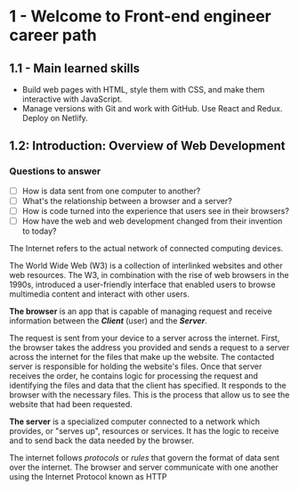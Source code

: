 # 1 - Welcome to Front-end engineer career path

## 1.1 - Main learned skills

- Build web pages with HTML, style them with CSS, and make them interactive with JavaScript.
- Manage versions with Git and work with GitHub.
Use React and Redux.
Deploy on Netlify.

## 1.2: Introduction: Overview of Web Development

### Questions to answer

 - [ ] How is data sent from one computer to another?
 - [ ] What's the relationship between a browser and a server?
 - [ ] How is code turned into the experience that users see in their browsers?
 - [ ] How have the web and web development changed from their invention to today?

The Internet refers to the actual network of connected computing devices.

The World Wide Web (W3) is a collection of interlinked websites and other web resources. The W3, in combination with the rise of web browsers in the 1990s, introduced a user-friendly interface that enabled users to browse multimedia content and interact with other users.

**The browser** is an app that is capable of managing request and receive information between the **_Client_** (user) and the **_Server_**.

The request is sent from your device to a server across the internet. First, the browser takes the address you provided and sends a request to a server across the internet for the files that make up the website. The contacted server is responsible for holding the website's files. Once that server receives the order, he contains logic for processing the request and identifying the files and data that the client has specified. It responds to the browser with the necessary files. This is the process that allow us to see the website that had been requested.

**The server** is a specialized computer connected to a network which provides, or "serves up", resources or services. It has the logic to receive and to send back the data needed by the browser.

The internet follows *protocols* or *rules* that govern the format of data sent over the internet. The browser and server communicate with one another using the Internet Protocol known as HTTP

<!--stackedit_data:
eyJoaXN0b3J5IjpbMTQ4NTExMDA2NSw4MzQ1NDA3MzcsLTE0ND
c2NDEyNzEsMTcyMjYxNTYwNiwzNzIxNTI0MjMsLTQyMzkxOTg1
MSwtMTQ0NDczMjU3NCwxMDMyMzI2NTg5XX0=
-->